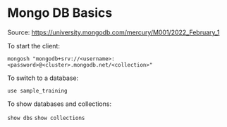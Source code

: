 # Mongo DB Basics

Source: https://university.mongodb.com/mercury/M001/2022_February_1

To start the client:

`mongosh "mongodb+srv://<username>:<password>@<cluster>.mongodb.net/<collection>"`

To switch to a database:

`use sample_training`

To show databases and collections:

`show dbs`
`show collections`